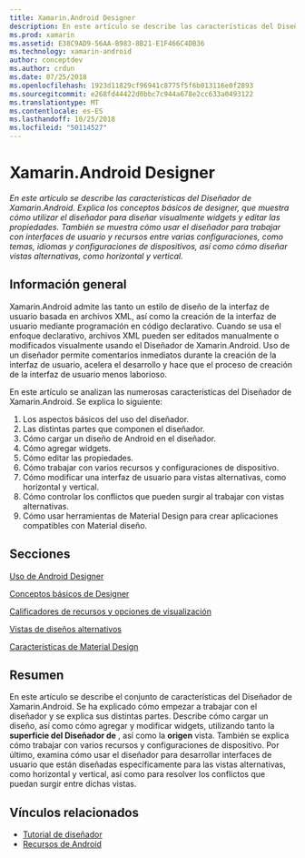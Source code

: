 ```yaml
---
title: Xamarin.Android Designer
description: En este artículo se describe las características del Diseñador de Xamarin.Android. Explica los conceptos básicos de designer, que muestra cómo utilizar el diseñador para diseñar visualmente widgets y editar las propiedades. También se muestra cómo usar el diseñador para trabajar con interfaces de usuario y recursos entre varias configuraciones, como temas, idiomas y configuraciones de dispositivos, así como cómo diseñar vistas alternativas, como horizontal y vertical.
ms.prod: xamarin
ms.assetid: E38C9AD9-56AA-B983-8B21-E1F466C4DB36
ms.technology: xamarin-android
author: conceptdev
ms.author: crdun
ms.date: 07/25/2018
ms.openlocfilehash: 1923d11829cf96941c8775f5f6b013116e0f2893
ms.sourcegitcommit: e268fd44422d0bbc7c944a678e2cc633a0493122
ms.translationtype: MT
ms.contentlocale: es-ES
ms.lasthandoff: 10/25/2018
ms.locfileid: "50114527"
---
```

# <a name="xamarinandroid-designer"></a>Xamarin.Android Designer

_En este artículo se describe las características del Diseñador de Xamarin.Android. Explica los conceptos básicos de designer, que muestra cómo utilizar el diseñador para diseñar visualmente widgets y editar las propiedades. También se muestra cómo usar el diseñador para trabajar con interfaces de usuario y recursos entre varias configuraciones, como temas, idiomas y configuraciones de dispositivos, así como cómo diseñar vistas alternativas, como horizontal y vertical._


## <a name="overview"></a>Información general

Xamarin.Android admite las tanto un estilo de diseño de la interfaz de usuario basada en archivos XML, así como la creación de la interfaz de usuario mediante programación en código declarativo.
Cuando se usa el enfoque declarativo, archivos XML pueden ser editados manualmente o modificados visualmente usando el Diseñador de Xamarin.Android. Uso de un diseñador permite comentarios inmediatos durante la creación de la interfaz de usuario, acelera el desarrollo y hace que el proceso de creación de la interfaz de usuario menos laborioso.

En este artículo se analizan las numerosas características del Diseñador de Xamarin.Android. Se explica lo siguiente:

1.  Los aspectos básicos del uso del diseñador.
2.  Las distintas partes que componen el diseñador.
3.  Cómo cargar un diseño de Android en el diseñador.
4.  Cómo agregar widgets.
5.  Cómo editar las propiedades.
6.  Cómo trabajar con varios recursos y configuraciones de dispositivo.
7.  Cómo modificar una interfaz de usuario para vistas alternativas, como horizontal y vertical. 
8.  Cómo controlar los conflictos que pueden surgir al trabajar con vistas alternativas. 
9.  Cómo usar herramientas de Material Design para crear aplicaciones compatibles con Material diseño.



## <a name="sections"></a>Secciones

 [Uso de Android Designer](~/android/user-interface/android-designer/designer-walkthrough.md)

 [Conceptos básicos de Designer](~/android/user-interface/android-designer/designer-basics.md)

 [Calificadores de recursos y opciones de visualización](~/android/user-interface/android-designer/resource-qualifiers.md)

 [Vistas de diseños alternativos](~/android/user-interface/android-designer/alternative-layout-views.md)

 [Características de Material Design](~/android/user-interface/android-designer/material-design-features.md)



## <a name="summary"></a>Resumen

En este artículo se describe el conjunto de características del Diseñador de Xamarin.Android.
Se ha explicado cómo empezar a trabajar con el diseñador y se explica sus distintas partes. Describe cómo cargar un diseño, así como cómo agregar y modificar widgets, utilizando tanto la **superficie del Diseñador de** , así como la **origen** vista. También se explica cómo trabajar con varios recursos y configuraciones de dispositivo. Por último, examina cómo usar el diseñador para desarrollar interfaces de usuario que están diseñadas específicamente para las vistas alternativas, como horizontal y vertical, así como para resolver los conflictos que puedan surgir entre dichas vistas.



## <a name="related-links"></a>Vínculos relacionados

- [Tutorial de diseñador](~/android/user-interface/android-designer/designer-walkthrough.md)
- [Recursos de Android](~/android/app-fundamentals/resources-in-android/index.md)
